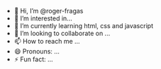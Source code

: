 - 👋 Hi, I’m @roger-fragas
- 👀 I’m interested in...
- 🌱 I’m currently learning html, css and javascript
- 💞️ I’m looking to collaborate on ...
- 📫 How to reach me ...
- 😄 Pronouns: ...
- ⚡ Fun fact: ...

<!---
roger-fragas/roger-fragas is a ✨ special ✨ repository because its `README.md` (this file) appears on your GitHub profile.
You can click the Preview link to take a look at your changes.
--->
